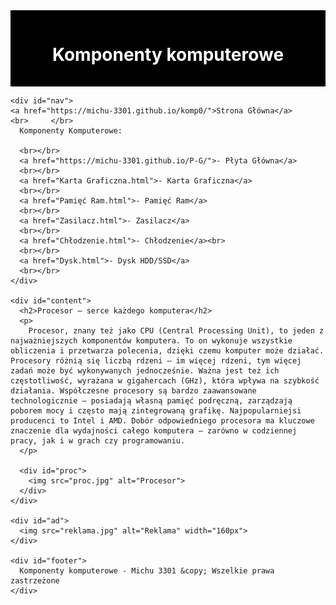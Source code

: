 <head>

<html lang="pl">
  <meta charset="utf-8">
  <title>Komponenty komputerowe</title>
  <meta name="description" content="Serwis prezentuje komponenty komputerowe. Sprawdź, czy znasz je wszystkie">
  <meta name="keywords" content="komputery, procesory, karty graficzne, GPU, CPU, płyta główna, ziemniak">
  <meta http-equiv="X-UA-Compatible" content="IE=edge,chrome=1">

</html>
</head>
<head>
  <style>
    
   
    #container {
      width: 1000px;
      margin: 0 auto;
    }
    #logo {
      background-color: black;
      color: white;
      text-align: center;
      padding: 15px;
    }
    #nav {
      float: left;
      background-color: lightgray;
      width: 120px;
      min-height: 850px;
      padding: 10px;
    }
    #content {
      float: left;
      padding: 20px;
      width: 640px;
    }
    #ad {
      float: left;
      width: 160px;
      min-height: 850px;
      padding: 10px;
      background-color: lightgray;
    }
    #footer {
      clear: both;
      background-color: black;
      color: white;
      text-align: center;
      padding: 20px;
    }
    #proc {
 float: center;
      width: 160px;
      min-height: 850px;
      padding: 10px;
      background-color: lightgray;
    }
   
  </style>
</head>
<body>
  <div id="container">
    <div id="logo">
      <h1>Komponenty komputerowe</h1>
    </div>

    <div id="nav">
    <a href="https://michu-3301.github.io/komp0/">Strona Główna</a>
    <br>     </br>
      Komponenty Komputerowe:

      <br></br>
      <a href="https://michu-3301.github.io/P-G/">- Płyta Główna</a>
      <br></br>
      <a href="Karta Graficzna.html">- Karta Graficzna</a>
      <br></br>
      <a href="Pamięć Ram.html">- Pamięć Ram</a>
      <br></br>
      <a href="Zasilacz.html">- Zasilacz</a>
      <br></br>
      <a href="Chłodzenie.html">- Chłodzenie</a><br>
      <br></br>
      <a href="Dysk.html">- Dysk HDD/SSD</a>
      <br></br>
    </div>

    <div id="content">
      <h2>Procesor – serce każdego komputera</h2>
      <p>
        Procesor, znany też jako CPU (Central Processing Unit), to jeden z najważniejszych komponentów komputera. To on wykonuje wszystkie obliczenia i przetwarza polecenia, dzięki czemu komputer może działać. Procesory różnią się liczbą rdzeni – im więcej rdzeni, tym więcej zadań może być wykonywanych jednocześnie. Ważna jest też ich częstotliwość, wyrażana w gigahercach (GHz), która wpływa na szybkość działania. Współczesne procesory są bardzo zaawansowane technologicznie – posiadają własną pamięć podręczną, zarządzają poborem mocy i często mają zintegrowaną grafikę. Najpopularniejsi producenci to Intel i AMD. Dobór odpowiedniego procesora ma kluczowe znaczenie dla wydajności całego komputera – zarówno w codziennej pracy, jak i w grach czy programowaniu.
      </p>

      <div id="proc">
        <img src="proc.jpg" alt="Procesor">
      </div>
    </div>

    <div id="ad">
      <img src="reklama.jpg" alt="Reklama" width="160px">
    </div>

    <div id="footer">
      Komponenty komputerowe - Michu 3301 &copy; Wszelkie prawa zastrzeżone
    </div>
  </div>
</body>
</html>
